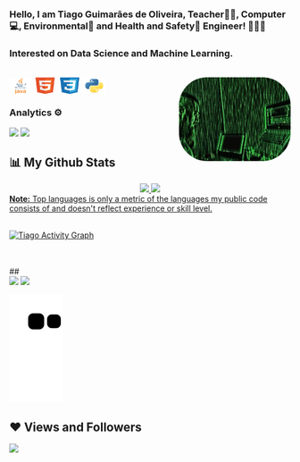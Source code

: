 ### Hello, I am Tiago Guimarães de Oliveira, Teacher👨‍🏫, Computer💻, Environmental🌳 and Health and Safety🦺 Engineer! 🤖🎸🥁
### Interested on Data Science and Machine Learning.


<!--
**TiagoFuzz/TiagoFuzz** is a ✨ _special_ ✨ repository because its `README.md` (this file) appears on your GitHub profile.

Here are some ideas to get you started:

- 🔭 I’m currently working on ...
- 🌱 I’m currently learning ...
- 👯 I’m looking to collaborate on ...
- 🤔 I’m looking for help with ...
- 💬 Ask me about ...
- 📫 How to reach me: ...
- 😄 Pronouns: ...
- ⚡ Fun fact: ...
-->

<div style="display: inline_block"><br>
  <img align="center" alt="Tiago-J" height="30" width="40" src="https://raw.githubusercontent.com/github/explore/5b3600551e122a3277c2c5368af2ad5725ffa9a1/topics/java/java.png">
  <img align="center" alt="Tiago-HTML" height="30" width="40" src="https://raw.githubusercontent.com/devicons/devicon/master/icons/html5/html5-original.svg">
  <img align="center" alt="Tiago-CSS" height="30" width="40" src="https://raw.githubusercontent.com/devicons/devicon/master/icons/css3/css3-original.svg">
  <img align="center" alt="Tiago-Python" height="30" width="40" src="https://raw.githubusercontent.com/devicons/devicon/master/icons/python/python-original.svg">
  <img align="right" alt="Tiago-pic" height="150" style="border-radius:50px;" src="https://github.com/TiagoFuzz/TiagoFuzz/blob/main/imageedit_1_3187607486.jpg?raw=true?width=676&height=676">
</div>
  
   ### Analytics ⚙️
  
<p align="left">
  <img height="180em" src="https://github-readme-streak-stats.herokuapp.com/?user=TiagoFuzz" />
  <img height="180em" src="https://user-images.githubusercontent.com/22433243/121538215-faa36d80-c9da-11eb-9dce-0def2d07ff62.gif" />
</p>  
  
  ## 📊 My Github Stats

<div align="center">
  <a href="https://github.com/TiagoFuzz">
  <img height="180em" src="https://github-readme-stats.vercel.app/api?username=TiagoFuzz&show_icons=true&include_all_commits=true&count_private=true"/>
  <img height="180em" src="https://github-readme-stats.vercel.app/api/top-langs/?username=TiagoFuzz&layout=compact&langs_count=2000&theme=midnight-purple"/>
</div>
  <b>Note:</b> Top languages is only a metric of the languages my public code consists of and doesn't reflect experience or skill level.


<br/>
<br/>

<a href="https://github.com/TiagoFuzz/TiagoFuzz.git"><img alt="Tiago Activity Graph" src="https://activity-graph.herokuapp.com/graph?username=TiagoFuzz&bg_color=0D1117&color=5BCDEC&line=5BCDEC&point=FFFFFF&hide_border=true" /></a>

<br/>
<br/>
  ##
 
 
<div> 
  <a href="https://instagram.com/only.fuzz" target="_blank"><img src="https://img.shields.io/badge/-Instagram-%23E4405F?style=for-the-badge&logo=instagram&logoColor=white" target="_blank"></a>
  <a href="https://br.linkedin.com/in/tiagogoliveira" target="_blank"><img src="https://img.shields.io/badge/-LinkedIn-%230077B5?style=for-the-badge&logo=linkedin&logoColor=white" target="_blank"></a> 
 
  ![Snake animation](https://github.com/rafaballerini/rafaballerini/blob/output/github-contribution-grid-snake.svg)
  
 
  ## ❤ Views and Followers
<a href="https://github.com/Meghna-DAS/github-profile-views-counter">
    <img src="https://komarev.com/ghpvc/?username=TiagoFuzz">
</a>
<!--<a href="https://github.com/TiagoFuzz?tab=followers"><img src="https://img.shields.io/github/followers/TiagoFuzz?label=Followers&style=social" alt="GitHub Badge"></a>-->
 
</div>
